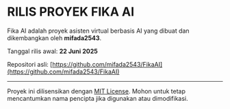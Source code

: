 # RILIS PROYEK FIKA AI

Fika AI adalah proyek asisten virtual berbasis AI yang dibuat dan dikembangkan oleh **mifada2543**.

Tanggal rilis awal: **22 Juni 2025**

Repositori asli: [https://github.com/mifada2543/FikaAI](https://github.com/mifada2543/FikaAI)

---

Proyek ini dilisensikan dengan [MIT License](./LICENSE). Mohon untuk tetap mencantumkan nama pencipta jika digunakan atau dimodifikasi.
